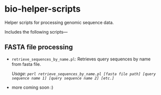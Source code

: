 # bio-helper-scripts
Helper scripts for processing genomic sequence data.

Includes the following scripts—

## FASTA file processing
- `retrieve_sequences_by_name.pl`: Retrieves query sequences by name from fasta file.

   _Usage: `perl retrieve_sequences_by_name.pl [fasta file path] [query sequence name 1] [query sequence name 2] [etc.]`_
- more coming soon :)
